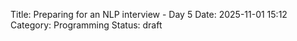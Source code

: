 Title: Preparing for an NLP interview - Day 5
Date: 2025-11-01 15:12
Category: Programming
Status: draft

